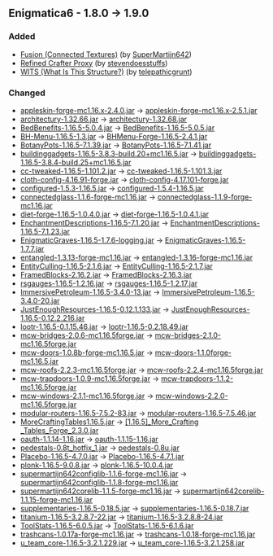 ## Enigmatica6 - 1.8.0 -> 1.9.0

### Added

  * [Fusion (Connected Textures)](https://www.curseforge.com/minecraft/mc-mods/fusion-connected-textures) (by [SuperMartijn642](https://www.curseforge.com/members/SuperMartijn642/projects))
  * [Refined Crafter Proxy](https://www.curseforge.com/minecraft/mc-mods/refined-crafter-proxy) (by [stevendoesstuffs](https://www.curseforge.com/members/stevendoesstuffs/projects))
  * [WITS (What Is This Structure?)](https://www.curseforge.com/minecraft/mc-mods/wits) (by [telepathicgrunt](https://www.curseforge.com/members/telepathicgrunt/projects))

### Changed

  * [appleskin-forge-mc1.16.x-2.4.0.jar](https://www.curseforge.com/minecraft/mc-mods/appleskin/files/3686480) -> [appleskin-forge-mc1.16.x-2.5.1.jar](https://www.curseforge.com/minecraft/mc-mods/appleskin/files/4770812)
  * [architectury-1.32.66.jar](https://www.curseforge.com/minecraft/mc-mods/architectury-api/files/3857643) -> [architectury-1.32.68.jar](https://www.curseforge.com/minecraft/mc-mods/architectury-api/files/4521290)
  * [BedBenefits-1.16.5-5.0.4.jar](https://www.curseforge.com/minecraft/mc-mods/bed-benefits/files/3348569) -> [BedBenefits-1.16.5-5.0.5.jar](https://www.curseforge.com/minecraft/mc-mods/bed-benefits/files/4633689)
  * [BH-Menu-1.16.5-1.3.jar](https://www.curseforge.com/minecraft/mc-mods/bisecthosting-server-integration-menu-forge/files/3707418) -> [BHMenu-Forge-1.16.5-2.4.1.jar](https://www.curseforge.com/minecraft/mc-mods/bisecthosting-server-integration-menu-forge/files/4743098)
  * [BotanyPots-1.16.5-7.1.39.jar](https://www.curseforge.com/minecraft/mc-mods/botany-pots/files/3795322) -> [BotanyPots-1.16.5-7.1.41.jar](https://www.curseforge.com/minecraft/mc-mods/botany-pots/files/4514691)
  * [buildinggadgets-1.16.5-3.8.3-build.20+mc1.16.5.jar](https://www.curseforge.com/minecraft/mc-mods/building-gadgets/files/4412531) -> [buildinggadgets-1.16.5-3.8.4-build.25+mc1.16.5.jar](https://www.curseforge.com/minecraft/mc-mods/building-gadgets/files/4552317)
  * [cc-tweaked-1.16.5-1.101.2.jar](https://www.curseforge.com/minecraft/mc-mods/cc-tweaked/files/4395617) -> [cc-tweaked-1.16.5-1.101.3.jar](https://www.curseforge.com/minecraft/mc-mods/cc-tweaked/files/4630520)
  * [cloth-config-4.16.91-forge.jar](https://www.curseforge.com/minecraft/mc-mods/cloth-config/files/3972422) -> [cloth-config-4.17.101-forge.jar](https://www.curseforge.com/minecraft/mc-mods/cloth-config/files/4633366)
  * [configured-1.5.3-1.16.5.jar](https://www.curseforge.com/minecraft/mc-mods/configured/files/3946491) -> [configured-1.5.4-1.16.5.jar](https://www.curseforge.com/minecraft/mc-mods/configured/files/4462830)
  * [connectedglass-1.1.6-forge-mc1.16.jar](https://www.curseforge.com/minecraft/mc-mods/connected-glass/files/4293778) -> [connectedglass-1.1.9-forge-mc1.16.jar](https://www.curseforge.com/minecraft/mc-mods/connected-glass/files/4870871)
  * [diet-forge-1.16.5-1.0.4.0.jar](https://www.curseforge.com/minecraft/mc-mods/diet/files/3758888) -> [diet-forge-1.16.5-1.0.4.1.jar](https://www.curseforge.com/minecraft/mc-mods/diet/files/4571173)
  * [EnchantmentDescriptions-1.16.5-7.1.20.jar](https://www.curseforge.com/minecraft/mc-mods/enchantment-descriptions/files/3838362) -> [EnchantmentDescriptions-1.16.5-7.1.23.jar](https://www.curseforge.com/minecraft/mc-mods/enchantment-descriptions/files/4757009)
  * [EnigmaticGraves-1.16.5-1.7.6-logging.jar](https://www.curseforge.com/minecraft/mc-mods/enigmatic-graves/files/4110815) -> [EnigmaticGraves-1.16.5-1.7.7.jar](https://www.curseforge.com/minecraft/mc-mods/enigmatic-graves/files/4591062)
  * [entangled-1.3.13-forge-mc1.16.jar](https://www.curseforge.com/minecraft/mc-mods/entangled/files/4388779) -> [entangled-1.3.16-forge-mc1.16.jar](https://www.curseforge.com/minecraft/mc-mods/entangled/files/4720106)
  * [EntityCulling-1.16.5-2.1.6.jar](https://www.curseforge.com/minecraft/mc-mods/entity-culling/files/3328602) -> [EntityCulling-1.16.5-2.1.7.jar](https://www.curseforge.com/minecraft/mc-mods/entity-culling/files/4632118)
  * [FramedBlocks-2.16.2.jar](https://www.curseforge.com/minecraft/mc-mods/framedblocks/files/4337161) -> [FramedBlocks-2.16.3.jar](https://www.curseforge.com/minecraft/mc-mods/framedblocks/files/4471090)
  * [rsgauges-1.16.5-1.2.16.jar](https://www.curseforge.com/minecraft/mc-mods/redstone-gauges-and-switches/files/3968307) -> [rsgauges-1.16.5-1.2.17.jar](https://www.curseforge.com/minecraft/mc-mods/redstone-gauges-and-switches/files/4555914)
  * [ImmersivePetroleum-1.16.5-3.4.0-13.jar](https://www.curseforge.com/minecraft/mc-mods/immersive-petroleum/files/3912339) -> [ImmersivePetroleum-1.16.5-3.4.0-20.jar](https://www.curseforge.com/minecraft/mc-mods/immersive-petroleum/files/4461132)
  * [JustEnoughResources-1.16.5-0.12.1.133.jar](https://www.curseforge.com/minecraft/mc-mods/just-enough-resources-jer/files/3545538) -> [JustEnoughResources-1.16.5-0.12.2.216.jar](https://www.curseforge.com/minecraft/mc-mods/just-enough-resources-jer/files/4526612)
  * [lootr-1.16.5-0.1.15.46.jar](https://www.curseforge.com/minecraft/mc-mods/lootr/files/4110873) -> [lootr-1.16.5-0.2.18.49.jar](https://www.curseforge.com/minecraft/mc-mods/lootr/files/4596216)
  * [mcw-bridges-2.0.6-mc1.16.5forge.jar](https://www.curseforge.com/minecraft/mc-mods/macaws-bridges/files/4178155) -> [mcw-bridges-2.1.0-mc1.16.5forge.jar](https://www.curseforge.com/minecraft/mc-mods/macaws-bridges/files/4599793)
  * [mcw-doors-1.0.8b-forge-mc1.16.5.jar](https://www.curseforge.com/minecraft/mc-mods/macaws-doors/files/4435414) -> [mcw-doors-1.1.0forge-mc1.16.5.jar](https://www.curseforge.com/minecraft/mc-mods/macaws-doors/files/4649900)
  * [mcw-roofs-2.2.3-mc1.16.5forge.jar](https://www.curseforge.com/minecraft/mc-mods/macaws-roofs/files/4429458) -> [mcw-roofs-2.2.4-mc1.16.5forge.jar](https://www.curseforge.com/minecraft/mc-mods/macaws-roofs/files/4590021)
  * [mcw-trapdoors-1.0.9-mc1.16.5forge.jar](https://www.curseforge.com/minecraft/mc-mods/macaws-trapdoors/files/4429500) -> [mcw-trapdoors-1.1.2-mc1.16.5forge.jar](https://www.curseforge.com/minecraft/mc-mods/macaws-trapdoors/files/4841541)
  * [mcw-windows-2.1.1-mc1.16.5forge.jar](https://www.curseforge.com/minecraft/mc-mods/macaws-windows/files/4203409) -> [mcw-windows-2.2.0-mc1.16.5forge.jar](https://www.curseforge.com/minecraft/mc-mods/macaws-windows/files/4750667)
  * [modular-routers-1.16.5-7.5.2-83.jar](https://www.curseforge.com/minecraft/mc-mods/modular-routers/files/3609652) -> [modular-routers-1.16.5-7.5.46.jar](https://www.curseforge.com/minecraft/mc-mods/modular-routers/files/4480547)
  * [MoreCraftingTables1.16.5.jar](https://www.curseforge.com/minecraft/mc-mods/more-crafting-tables-for-forge/files/3367220) -> [[1.16.5]_More_Crafting _Tables_Forge_2.3.0.jar](https://www.curseforge.com/minecraft/mc-mods/more-crafting-tables-for-forge/files/4734101)
  * [oauth-1.1.14-1.16.jar](https://www.curseforge.com/minecraft/mc-mods/oauth/files/4077225) -> [oauth-1.1.15-1.16.jar](https://www.curseforge.com/minecraft/mc-mods/oauth/files/4518840)
  * [pedestals-0.8t_hotfix_1.jar](https://www.curseforge.com/minecraft/mc-mods/pedestals/files/3875963) -> [pedestals-0.8u.jar](https://www.curseforge.com/minecraft/mc-mods/pedestals/files/4461159)
  * [Placebo-1.16.5-4.7.0.jar](https://www.curseforge.com/minecraft/mc-mods/placebo/files/3750838) -> [Placebo-1.16.5-4.7.1.jar](https://www.curseforge.com/minecraft/mc-mods/placebo/files/4501015)
  * [plonk-1.16.5-9.0.8.jar](https://www.curseforge.com/minecraft/mc-mods/plonk/files/3299406) -> [plonk-1.16.5-10.0.4.jar](https://www.curseforge.com/minecraft/mc-mods/plonk/files/4480786)
  * [supermartijn642configlib-1.1.6-forge-mc1.16.jar](https://www.curseforge.com/minecraft/mc-mods/supermartijn642s-config-lib/files/3862963) -> [supermartijn642configlib-1.1.8-forge-mc1.16.jar](https://www.curseforge.com/minecraft/mc-mods/supermartijn642s-config-lib/files/4715401)
  * [supermartijn642corelib-1.1.5-forge-mc1.16.jar](https://www.curseforge.com/minecraft/mc-mods/supermartijn642s-core-lib/files/4430883) -> [supermartijn642corelib-1.1.15-forge-mc1.16.jar](https://www.curseforge.com/minecraft/mc-mods/supermartijn642s-core-lib/files/4788123)
  * [supplementaries-1.16.5-0.18.5.jar](https://www.curseforge.com/minecraft/mc-mods/supplementaries/files/4351390) -> [supplementaries-1.16.5-0.18.7.jar](https://www.curseforge.com/minecraft/mc-mods/supplementaries/files/4802243)
  * [titanium-1.16.5-3.2.8.7-22.jar](https://www.curseforge.com/minecraft/mc-mods/titanium/files/3525770) -> [titanium-1.16.5-3.2.8.8-24.jar](https://www.curseforge.com/minecraft/mc-mods/titanium/files/4786603)
  * [ToolStats-1.16.5-6.0.5.jar](https://www.curseforge.com/minecraft/mc-mods/tool-stats/files/3732280) -> [ToolStats-1.16.5-6.1.6.jar](https://www.curseforge.com/minecraft/mc-mods/tool-stats/files/4457857)
  * [trashcans-1.0.17a-forge-mc1.16.jar](https://www.curseforge.com/minecraft/mc-mods/trash-cans/files/4418808) -> [trashcans-1.0.18-forge-mc1.16.jar](https://www.curseforge.com/minecraft/mc-mods/trash-cans/files/4606888)
  * [u_team_core-1.16.5-3.2.1.229.jar](https://www.curseforge.com/minecraft/mc-mods/u-team-core/files/3989539) -> [u_team_core-1.16.5-3.2.1.258.jar](https://www.curseforge.com/minecraft/mc-mods/u-team-core/files/4583205)

